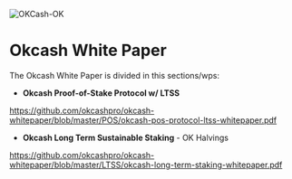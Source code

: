 ![OKCash-OK](https://i.imgur.com/bm6xnXX.png)
#  Okcash White Paper

The Okcash White Paper is divided in this sections/wps:

- **Okcash Proof-of-Stake Protocol w/ LTSS**

https://github.com/okcashpro/okcash-whitepaper/blob/master/POS/okcash-pos-protocol-ltss-whitepaper.pdf

- **Okcash Long Term Sustainable Staking** - OK Halvings

https://github.com/okcashpro/okcash-whitepaper/blob/master/LTSS/okcash-long-term-staking-whitepaper.pdf


